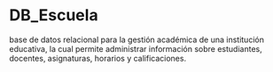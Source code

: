 # DB_Escuela
base de datos relacional para la gestión académica de una institución educativa, la cual permite administrar información sobre estudiantes, docentes, asignaturas, horarios y calificaciones.

